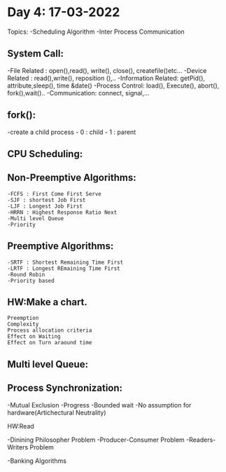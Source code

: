 Day 4: 17-03-2022
======================
Topics:
	-Scheduling Algorithm
	-Inter Process Communication
	
System Call:
------------
-File Related : open(),read(), write(), close(), createfile()etc...
-Device Related : read(),write(), reposition (),..
-Information Related: getPid(), attribute,sleep(), time &date()
-Process Control: load(), Execute(), abort(), fork(),wait()..
-Communication: connect, signal,...

fork():
--------
-create a child process
	-	0 : child
	-	1 : parent
 

CPU Scheduling:
----------------

Non-Preemptive Algorithms:
----------------------------
	-FCFS : First Come First Serve 
	-SJF : shortest Job First
	-LJF : Longest Job First
	-HRRN : Highest Response Ratio Next
	-Multi level Queue
	-Priority 
	
Preemptive Algorithms:
-----------------------
	-SRTF : Shortest Remaining Time First
	-LRTF : Longest REmaining Time First
	-Round Robin
	-Priority based
	
HW:Make a chart.
-------------------
	Preemption
	Complexity
	Process allocation criteria
	Effect on Waiting
	Effect on Turn araound time
	
Multi level Queue:
-------------------

Process Synchronization:
-------------------------
-Mutual Exclusion
-Progress
-Bounded wait
-No assumption for hardware(Artichectural Neutrality)

HW:Read

-Dinining Philosopher Problem
-Producer-Consumer Problem
-Readers-Writers Problem

-Banking Algorithms
